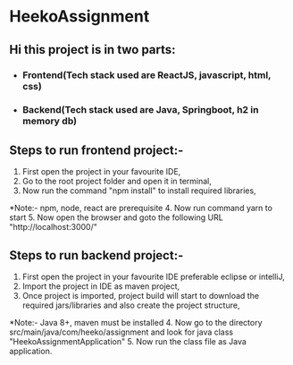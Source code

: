 # HeekoAssignment
## Hi this project is in two parts:
* ### Frontend(Tech stack used are ReactJS, javascript, html, css)
* ### Backend(Tech stack used are Java, Springboot, h2 in memory db)

## Steps to run frontend project:-
1. First open the project in your favourite IDE,
2. Go to the root project folder and open it in terminal,
3. Now run the command "npm install" to install required libraries,

*Note:- npm, node, react are prerequisite
4. Now run command yarn to start
5. Now open the browser and goto the following URL "http://localhost:3000/"

## Steps to run backend project:-
1. First open the project in your favourite IDE preferable eclipse or intelliJ,
2. Import the project in IDE as maven project,
3. Once project is imported, project build will start to download the required jars/libraries
and also create the project structure,

*Note:- Java 8+, maven must be installed
4. Now go to the directory src/main/java/com/heeko/assignment and look for java class "HeekoAssignmentApplication"
5. Now run the class file as Java application.


